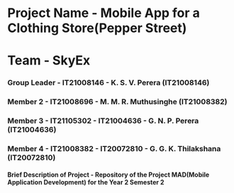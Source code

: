 # Project Name - Mobile App for a Clothing Store(Pepper Street)
# Team - SkyEx
### Group Leader - IT21008146 - K. S. V. Perera (IT21008146)
### Member 2 - IT21008696 - M. M. R. Muthusinghe (IT21008382)
### Member 3 - IT21105302 - IT21004636 - G. N. P. Perera (IT21004636)
### Member 4 - IT21008382 - IT20072810 - G. G. K. Thilakshana (IT20072810)

#### Brief Description of Project - Repository of the Project MAD(Mobile Application Development) for the Year 2 Semester 2
